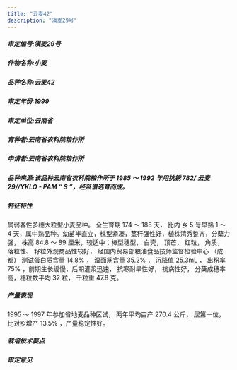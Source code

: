 ```yaml
---
title: "云麦42"
description: "滇麦29号"
---
```

##### 审定编号:滇麦29号

##### 作物名称:小麦

##### 品种名称:云麦42

##### 审定年份:1999

##### 审定单位:云南省

##### 育种者:云南省农科院粮作所

##### 申请者:云南省农科院粮作所

##### 品种来源:该品种云南省农科院粮作所于 1985 ～ 1992 年用抗锈 782/ 云麦 29//YKLO - PAM “ S ”，经系谱选育而成。

##### 特征特性
属弱春性多穗大粒型小麦品种。 全生育期 174 ～ 188 天， 比内 乡 5 号早熟 1 ～ 4 天，属中熟品种。幼苗半直立，株型紧凑，茎秆强性好，植株清秀整齐，分蘖力强， 株高 84.8 ～ 89 厘米，较适中；棒型穗型， 白壳， 顶芒， 红粒， 角质， 落粒性、 籽粒外观商品性较好， 经国内贸易部粮油食品技师监督检验中心 （成都） 测试蛋白质含量 14.8% ， 湿面筋含量 35.2% ， 沉降值 25.3mL ， 出粉率 75% ，前期生长缓慢，后期灌浆迅速， 抗寒耐旱性好， 抗病性好， 分蘖成穗率高，穗粒数平均 32 粒， 千粒重 47.8 克。 

##### 产量表现
1995 ～ 1997 年参加省地麦品种区试， 两年平均亩产 270.4 公斤， 居第一位， 比对照增产 13.5% ，产量稳定性好。

##### 栽培技术要点


##### 审定意见

